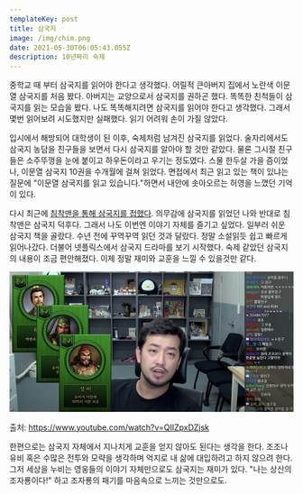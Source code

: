 ```yaml
---
templateKey: post
title: 삼국지
image: /img/chim.png
date: 2021-05-30T06:05:43.055Z
description: 10년짜리 숙제
---
```

중학교 때 부터 삼국지를 읽어야 한다고 생각했다. 어릴적 큰아버지 집에서 노란색 이문열 삼국지를 처음 봤다. 아버지는 교양으로서 삼국지를 권하곤 했다. 똑똑한 친척들이 삼국지를 읽는 모습을 봤다. 나도 똑똑해지려면 삼국지를 읽어야 한다고 생각했다. 그래서 몇번  읽어보려 시도했지만 실패했다. 읽기 어려워 손이 가질 않았다.

입시에서 해방되어 대학생이 된 이후, 숙제처럼 남겨진 삼국지를 읽었다. 술자리에서도 삼국지 농담을 친구들을 보면서 다시 삼국지를 알아야 할 것만 같았다. 물론 그시절 친구들은 소주뚜껑을 눈에 붙이고 하우돈이라고 우기는 정도였다. 스물 한두살 가을 즘이었나, 이문열 삼국지 10권을 수개월에 걸쳐 읽었다. 면접에서 최근 읽고 있는 책이 있냐는 질문에 "이문열 삼국지를 읽고 있습니다."하면서 내안에 솟아오르는 허영을 느꼈던 기억이 있다.

다시 최근에 [침착맨을 통해 삼국지를 접했다](https://www.youtube.com/watch?v=hnanNlDbsE4). 의무감에 삼국지를 읽었던 나와 반대로 침착맨은 삼국지 덕후다. 그래서 나도 이번엔 이야기 자체를 즐기고 싶었다. 일부러 쉬운 삼국지 책을 골랐다. 수년 전에 꾸역꾸역 읽던 것과 달랐다. 정말 소설읽듯 쉽고 빠르게 읽어나갔다. 더불어 넷플릭스에서 삼국지 드라마를 보기 시작했다. 숙제 같았던 삼국지의 내용이 조금 편안해졌다. 이제 정말 재미와 교훈을 느낄 수 있을것만 같다.

![](/img/chim.png)

출처: https://www.youtube.com/watch?v=QIIZpxDZjsk

한편으로는 삼국지 자체에서 지나치게 교훈을 얻지 않아도 된다는 생각을 한다. 조조나 유비 혹은 수많은 전투와 모략을 생각하며 억지로 내 삶에 대입하려고 하지 않으려 한다. 그저 세상을 누비는 영웅들의 이야기 자체만으로도 삼국지는 재미가 있다. "나는 상산의 조자룡이다!" 하고 조자룡의 패기를 마음속으로 느끼는 것만으로도.